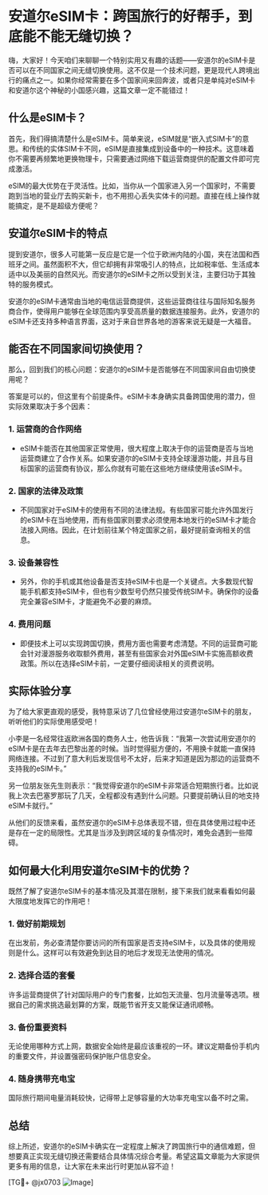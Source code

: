 # 安道尔eSIM卡：跨国旅行的好帮手，到底能不能无缝切换？

嗨，大家好！今天咱们来聊聊一个特别实用又有趣的话题——安道尔的eSIM卡是否可以在不同国家之间无缝切换使用。这不仅是一个技术问题，更是现代人跨境出行的痛点之一。如果你经常需要在多个国家间来回奔波，或者只是单纯对eSIM卡和安道尔这个神秘的小国感兴趣，这篇文章一定不能错过！

## 什么是eSIM卡？

首先，我们得搞清楚什么是eSIM卡。简单来说，eSIM就是“嵌入式SIM卡”的意思。和传统的实体SIM卡不同，eSIM是直接集成到设备中的一种技术。这意味着你不需要再频繁地更换物理卡，只需要通过网络下载运营商提供的配置文件即可完成激活。

eSIM的最大优势在于灵活性。比如，当你从一个国家进入另一个国家时，不需要跑到当地的营业厅去购买新卡，也不用担心丢失实体卡的问题。直接在线上操作就能搞定，是不是超级方便呢？

## 安道尔eSIM卡的特点

提到安道尔，很多人可能第一反应是它是一个位于欧洲内陆的小国，夹在法国和西班牙之间。虽然面积不大，但它却拥有非常吸引人的特点，比如税率低、生活成本适中以及美丽的自然风光。而安道尔的eSIM卡之所以受到关注，主要归功于其独特的服务模式。

安道尔的eSIM卡通常由当地的电信运营商提供，这些运营商往往与国际知名服务商合作，使得用户能够在全球范围内享受高质量的数据连接服务。此外，安道尔的eSIM卡还支持多种语言界面，这对于来自世界各地的游客来说无疑是一大福音。

## 能否在不同国家间切换使用？

那么，回到我们的核心问题：安道尔的eSIM卡是否能够在不同国家间自由切换使用呢？

答案是可以的，但这里有个前提条件。eSIM卡本身确实具备跨国使用的潜力，但实际效果取决于多个因素：

### 1. **运营商的合作网络**
   - eSIM卡能否在其他国家正常使用，很大程度上取决于你的运营商是否与当地运营商建立了合作关系。如果安道尔的eSIM卡支持全球漫游功能，并且与目标国家的运营商有协议，那么你就有可能在这些地方继续使用该eSIM卡。
   
### 2. **国家的法律及政策**
   - 不同国家对于eSIM卡的使用有不同的法律法规。有些国家可能允许外国发行的eSIM卡在当地使用，而有些国家则要求必须使用本地发行的eSIM卡才能合法接入网络。因此，在计划前往某个特定国家之前，最好提前查询相关的信息。

### 3. **设备兼容性**
   - 另外，你的手机或其他设备是否支持eSIM卡也是一个关键点。大多数现代智能手机都支持eSIM卡，但也有少数型号仍然只接受传统SIM卡。确保你的设备完全兼容eSIM卡，才能避免不必要的麻烦。

### 4. **费用问题**
   - 即便技术上可以实现跨国切换，费用方面也需要考虑清楚。不同的运营商可能会针对漫游服务收取额外费用，甚至有些国家会对外国eSIM卡实施高额收费政策。所以在选择eSIM卡前，一定要仔细阅读相关的资费说明。

## 实际体验分享

为了给大家更直观的感受，我特意采访了几位曾经使用过安道尔eSIM卡的朋友，听听他们的实际使用感受吧！

小李是一名经常往返欧洲各国的商务人士，他告诉我：“我第一次尝试用安道尔的eSIM卡是在去年去巴黎出差的时候。当时觉得挺方便的，不用换卡就能一直保持网络连接。不过到了意大利后发现信号不太好，后来才知道是因为那边的运营商不支持我的eSIM卡。”

另一位朋友张先生则表示：“我觉得安道尔的eSIM卡非常适合短期旅行者。比如说我上次去巴塞罗那玩了几天，全程都没有遇到什么问题。只要提前确认目的地支持eSIM卡就行。”

从他们的反馈来看，虽然安道尔的eSIM卡总体表现不错，但在具体使用过程中还是存在一定的局限性。尤其是当涉及到跨区域的复杂情况时，难免会遇到一些障碍。

## 如何最大化利用安道尔eSIM卡的优势？

既然了解了安道尔eSIM卡的基本情况及其潜在限制，接下来我们就来看看如何最大限度地发挥它的作用吧！

### 1. **做好前期规划**
   在出发前，务必查清楚你要访问的所有国家是否支持eSIM卡，以及具体的使用规则是什么。这样可以有效避免到达目的地后才发现无法使用的情况。

### 2. **选择合适的套餐**
   许多运营商提供了针对国际用户的专门套餐，比如包天流量、包月流量等选项。根据自己的需求挑选最划算的方案，既能节省开支又能保证通讯顺畅。

### 3. **备份重要资料**
   无论使用哪种方式上网，数据安全始终是最应该重视的一环。建议定期备份手机内的重要文件，并设置强密码保护账户信息安全。

### 4. **随身携带充电宝**
   国际旅行期间电量消耗较快，记得带上足够容量的大功率充电宝以备不时之需。

## 总结

综上所述，安道尔的eSIM卡确实在一定程度上解决了跨国旅行中的通信难题，但想要真正实现无缝切换还需要结合具体情况综合考量。希望这篇文章能为大家提供更多有用的信息，让大家在未来出行时更加从容不迫！

[TG💪+ @jx0703 ![Image](https://github.com/user-attachments/assets/dbca1d08-cadb-493c-b0ec-ad6f7a83f270)]